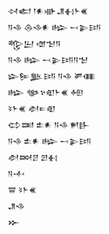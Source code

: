 <div class='block'>
<div class='line'>𒀴𒅗 𒁹𒀭𒀝𒂗𒈬𒈨𒌍</div>
<div class='line'>𒀀𒈾 𒁲𒈾𒀭 𒈗 𒁁𒉌𒅀</div>
<div class='line'>𒈜𒌨 𒌝𒈠𒀀</div>
<div class='line'>𒀀𒈾 𒈗 𒁁𒉌𒅀𒀀𒈠</div>
<div class='line'>𒇽𒌉𒆥𒅀 𒀀𒈾 𒂄𒈪</div>
<div class='line'>𒈗 𒀲𒆳𒊏𒈨𒌍 𒅇</div>
<div class='line'>𒂟𒈨𒌍 𒀠𒋰𒊏</div>
<div class='line'>𒌌𒌅 𒉺𒀭 𒀀𒈾 𒂍𒃲</div>
<div class='line'>𒀀𒈾 𒉺𒀭 𒈗 𒁁𒉌𒅀</div>
<div class='line'>𒀠𒇷𒆪 𒇻𒈬</div>
<div class='line'>𒀀𒋾</div>
<div class='line'>𒐌 𒂟𒈨𒌍</div>
<div class='line'>𒂗𒈾</div>
<div class='line'>𒁍</div>
</div>